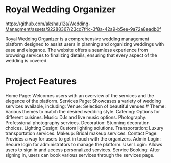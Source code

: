 # Royal Wedding Organizer



https://github.com/akshau12a/Wedding-Managment/assets/92288367/23cd7f4c-3f8a-42a9-b5ee-9a72a8eadb0f





Royal Wedding Organizer is a comprehensive wedding management platform designed to assist users in planning and organizing weddings with ease and elegance. The website offers a seamless experience from browsing services to finalizing details, ensuring that every aspect of the wedding is covered.

# Project Features
Home Page: Welcomes users with an overview of the services and the elegance of the platform.
Services Page: Showcases a variety of wedding services available, including:
Venue: Selection of beautiful venues.# Theme: Various themes to match the desired wedding style.
Catering: Options for different cuisines.
Music: DJs and live music options.
Photography: Professional photography services.
Decoration: Stunning decoration choices.
Lighting Design: Custom lighting solutions.
Transportation: Luxury transportation services.
Makeup: Bridal makeup services.
Contact Page: Provides a way for users to get in touch with the organizers.
Admin Login: Secure login for administrators to manage the platform.
User Login: Allows users to sign in and access personalized services.
Service Booking: After signing in, users can book various services through the services page.
